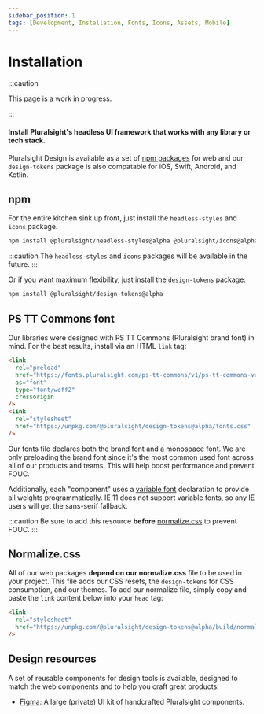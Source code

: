 ```yaml
---
sidebar_position: 1
tags: [Development, Installation, Fonts, Icons, Assets, Mobile]
---
```


# Installation

:::caution

This page is a work in progress.

:::

#### Install Pluralsight's headless UI framework that works with any library or tech stack.

Pluralsight Design is available as a set of [npm packages](https://github.com/pluralsight/tva) for web and our `design-tokens` package is also compatable for iOS, Swift, Android, and Kotlin.

## npm

For the entire kitchen sink up front, just install the `headless-styles` and `icons` package.

```bash npm2yarn
npm install @pluralsight/headless-styles@alpha @pluralsight/icons@alpha
```

:::caution
The `headless-styles` and `icons` packages will be available in the future.
:::

Or if you want maximum flexibility, just install the `design-tokens` package:

```bash npm2yarn
npm install @pluralsight/design-tokens@alpha
```

## PS TT Commons font

Our libraries were designed with PS TT Commons (Pluralsight brand font) in mind. For the best results, install via an HTML `link` tag:

```html
<link
  rel="preload"
  href="https://fonts.pluralsight.com/ps-tt-commons/v1/ps-tt-commons-variable-roman.woff2"
  as="font"
  type="font/woff2"
  crossorigin
/>
<link
  rel="stylesheet"
  href="https://unpkg.com/@pluralsight/design-tokens@alpha/fonts.css"
/>
```

Our fonts file declares both the brand font and a monospace font. We are only preloading the brand font since it's the most common used font across all of our products and teams. This will help boost performance and prevent FOUC.

Additionally, each "component" uses a [variable font](https://developer.mozilla.org/en-US/docs/Web/CSS/CSS_Fonts/Variable_Fonts_Guide) declaration to provide all weights programmatically. IE 11 does not support variable fonts, so any IE users will get the sans-serif fallback.

:::caution
Be sure to add this resource **before** [normalize.css](#normalizecss) to prevent FOUC.
:::

## Normalize.css

All of our web packages **depend on our normalize.css** file to be used in your project. This file adds our CSS resets, the `design-tokens` for CSS consumption, and our themes. To add our normalize file, simply copy and paste the `link` content below into your `head` tag:

```html
<link
  rel="stylesheet"
  href="https://unpkg.com/@pluralsight/design-tokens@alpha/build/normalize/normalize.css"
/>
```

## Design resources

A set of reusable components for design tools is available, designed to match the web components and to help you craft great products:

- [Figma](https://www.figma.com/file/ZmH4XsZS5WnKeo28ylM5x1/PS-Design---Web-UI-Kit-%5BALPHA%5D?node-id=1214%3A50531): A large (private) UI kit of handcrafted Pluralsight components.
